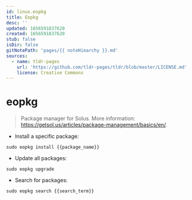 ```yaml
---
id: linux.eopkg
title: Eopkg
desc: ''
updated: 1656591837620
created: 1656591837620
stub: false
isDir: false
gitNotePath: 'pages/{{ noteHiearchy }}.md'
sources:
  - name: tldr-pages
    url: 'https://github.com/tldr-pages/tldr/blob/master/LICENSE.md'
    license: Creative Commons
---
```

# eopkg

> Package manager for Solus.
> More information: <https://getsol.us/articles/package-management/basics/en/>.

- Install a specific package:

`sudo eopkg install {{package_name}}`

- Update all packages:

`sudo eopkg upgrade`

- Search for packages:

`sudo eopkg search {{search_term}}`

